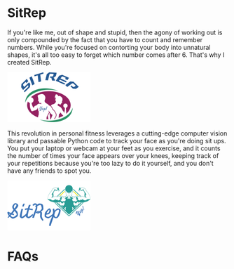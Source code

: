# SitRep
If you're like me, out of shape and stupid, then the agony of working out is only compounded by the fact that you have to count and remember numbers. While you're focused on contorting your body into unnatural shapes, it's all too easy to forget which number  comes after 6. That's why I created SitRep.

![logo](Logos/SITREPlogo.png)

This revolution in personal fitness leverages a cutting-edge computer vision library and passable Python code to track your face as you're doing sit ups. You put your laptop or webcam at your feet as you exercise, and it counts the number of times your face appears over your knees, keeping track of your repetitions because you're too lazy to do it yourself, and you don't have any friends to spot you.

![logo](Logos/SITREPlogo2.png)

# FAQs
